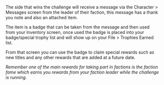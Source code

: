 ---
---
The side that wins the challenge will receive a message via the Character > Messages screen from the leader of their faction, this message has a thank you note and also an attached item.

The item is a badge that can be taken from the message and then used from your Inventory screen, once used the badge is placed into your badge/special trophy list and will show up on your File > Trophies Earned list.

From that screen you can use the badge to claim special rewards such as new titles and any other rewards that are added at a future date.

_Remember one of the main rewards for taking part in factions is the faction fame which earns you rewards from your faction leader while the challenge is running._